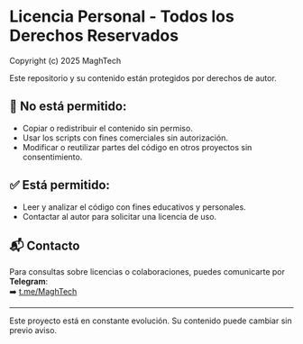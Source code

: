 # Licencia Personal - Todos los Derechos Reservados

Copyright (c) 2025 MaghTech

Este repositorio y su contenido están protegidos por derechos de autor.

## 🚫 No está permitido:

- Copiar o redistribuir el contenido sin permiso.
- Usar los scripts con fines comerciales sin autorización.
- Modificar o reutilizar partes del código en otros proyectos sin consentimiento.

## ✅ Está permitido:

- Leer y analizar el código con fines educativos y personales.
- Contactar al autor para solicitar una licencia de uso.

## 📬 Contacto

Para consultas sobre licencias o colaboraciones, puedes comunicarte por **Telegram**:  
➡️ [t.me/MaghTech](https://t.me/MaghTech)

---

Este proyecto está en constante evolución. Su contenido puede cambiar sin previo aviso.

